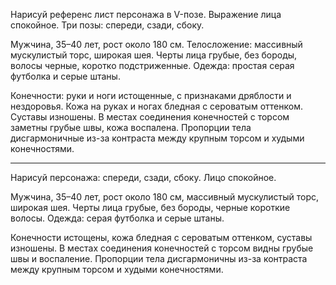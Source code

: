 Нарисуй референс лист персонажа в V-позе. Выражение лица спокойное. Три позы: спереди, сзади, сбоку.

Мужчина, 35–40 лет, рост около 180 см. Телосложение: массивный мускулистый торс, широкая шея. Черты лица грубые, без бороды, волосы черные, коротко подстриженные. Одежда: простая серая футболка и серые штаны.

Конечности: руки и ноги истощенные, с признаками дряблости и нездоровья. Кожа на руках и ногах бледная с сероватым оттенком. Суставы изношены. В местах соединения конечностей с торсом заметны грубые швы, кожа воспалена. Пропорции тела дисгармоничные из-за контраста между крупным торсом и худыми конечностями.

---

Нарисуй персонажа: спереди, сзади, сбоку.
Лицо спокойное.

Мужчина, 35–40 лет, рост около 180 см, массивный мускулистый торс, широкая шея. Черты лица грубые, без бороды, черные короткие волосы. Одежда: серая футболка и серые штаны.

Конечности истощены, кожа бледная с сероватым оттенком, суставы изношены. В местах соединения конечностей с торсом видны грубые швы и воспаление. Пропорции тела дисгармоничны из-за контраста между крупным торсом и худыми конечностями.